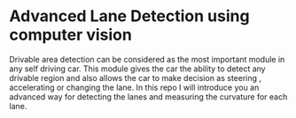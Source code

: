 # Advanced Lane Detection using computer vision
Drivable area detection can be considered as the most important module in any self driving car. This module gives the car the ability to detect any drivable region and also allows the car to make decision as steering , accelerating or changing the lane. In this repo I will introduce you an advanced way for detecting the lanes and measuring the curvature for each lane.
